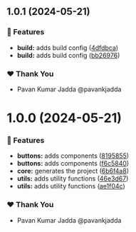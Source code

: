 ## 1.0.1 (2024-05-21)

### 🚀 Features

- **build:** adds build config ([4dfdbca](https://github.com/js-smart/react-kit/commit/4dfdbca))
- **build:** adds build config ([bb26976](https://github.com/js-smart/react-kit/commit/bb26976))

### ❤️ Thank You

- Pavan Kumar Jadda @pavankjadda

# 1.0.0 (2024-05-21)

### 🚀 Features

- **buttons:** adds components ([8195855](https://github.com/js-smart/react-kit/commit/8195855))
- **buttons:** adds components ([f6c5840](https://github.com/js-smart/react-kit/commit/f6c5840))
- **core:** generates the project ([6b6f4a8](https://github.com/js-smart/react-kit/commit/6b6f4a8))
- **utils:** adds utility functions ([46e3d67](https://github.com/js-smart/react-kit/commit/46e3d67))
- **utils:** adds utility functions ([ae1f04c](https://github.com/js-smart/react-kit/commit/ae1f04c))

### ❤️ Thank You

- Pavan Kumar Jadda @pavankjadda
